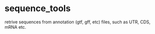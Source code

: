 # sequence_tools
retrive sequences from annotation (gtf, gff, etc) files, such as UTR, CDS, mRNA etc. 
